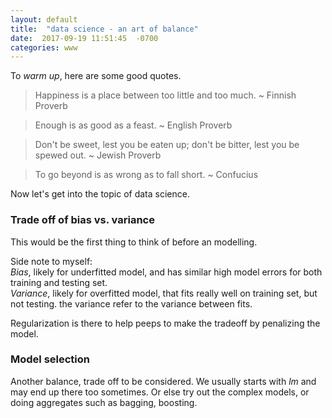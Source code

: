 ```yaml
---
layout: default
title:  "data science - an art of balance"
date:  2017-09-19 11:51:45  -0700
categories: www
---
```


To _warm up_, here are some good quotes.

> Happiness is a place between too little and too much. ~ Finnish Proverb

> Enough is as good as a feast. ~ English Proverb

> Don't be sweet, lest you be eaten up; don't be bitter, lest you be spewed out.  ~ Jewish Proverb

> To go beyond is as wrong as to fall short. ~ Confucius

Now let's get into the topic of data science.

### Trade off of bias vs. variance
This would be the first thing to think of before an modelling.

Side note to myself:   
*Bias*, likely for underfitted model, and has similar high model errors for both training and testing set.   
*Variance*, likely for overfitted model, that fits really well on training set, but not testing. the variance refer to the variance between fits.

Regularization is there to help peeps to make the tradeoff by penalizing the model.

### Model selection
Another balance, trade off to be considered. We usually starts with _lm_ and may end up there too sometimes. Or else try out the complex models, or doing aggregates such as bagging, boosting.
